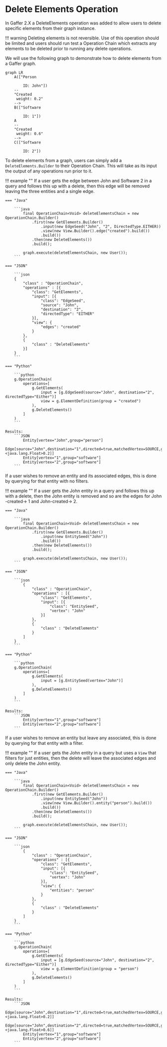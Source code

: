 # Delete Elements Operation

In Gaffer 2.X a DeleteElements operation was added to allow users
to delete specific elements from their graph instance.

!!! warning
    Deleting elements is not reversible. Use of this operation should be
    limited and users should run test a Operation Chain which extracts any elements
    to be deleted prior to running any delete operations.

We will use the following graph to demonstrate how to delete elements from a
Gaffer graph.

```mermaid
graph LR
    A(["Person

        ID: John"])
    --
    "Created
     weight: 0.2"
    -->
    B(["Software

        ID: 1"])
    A
    --
    "Created
     weight: 0.6"
    -->
    C(["Software

        ID: 2"])
```

To delete elements from a graph, users can simply add a `DeleteElements.Builder` to their
Operation Chain. This will take as its input the output of any operations run prior to it.


!!! example ""
    If a user gets the edge between John and Software 2 in a query and follows this
    up with a delete, then this edge will be removed leaving the three entities and a single edge.

    === "Java"

        ```java
            final OperationChain<Void> deleteElementsChain = new OperationChain.Builder()
                .first(new GetElements.Builder()
                    .input(new EdgeSeed("John", "2", DirectedType.EITHER))
                    .view(new View.Builder().edge("created").build())
                    .build())
                .then(new DeleteElements())
                .build();

            graph.execute(deleteElementsChain, new User());
        ```

    === "JSON"

        ```json
        {
            "class" : "OperationChain",
            "operations" : [{
                "class": "GetElements",
                "input": [{
                    "class": "EdgeSeed",
                    "source": "John",
                    "destination": "2",
                    "directedType": "EITHER"
                }],
                "view": {
                    "edges": "created"
                }
            },
            {
                "class" : "DeleteElements"
            }]
        }
        ```

    === "Python"

        ```python
        g.OperationChain(
            operations=[
                g.GetElements(
                    input = [g.EdgeSeed(source="John", destination="2", directedType="Either")]
                    view = g.ElementDefinition(group = "created")
                ),
                g.DeleteElements()
            ]
        )
        ```

    Results:
        ```JSON
            Entity[vertex="John",group="person"]
            Edge[source="John",destination="1",directed=true,matchedVertex=SOURCE,group="created",properties=Properties[weight=<java.lang.Float>0.2]]
            Entity[vertex="1",group="software"]
            Entity[vertex="2",group="software"]
        ```

If a user wishes to remove an entity and its associated edges, this is done by
querying for that entity with no filters.

!!! example ""
    If a user gets the John entity in a query and follows this up with a delete,
    then the John entity is removed and so are the edges for John -created-> 1
    and John-created-> 2.

    === "Java"

        ```java
            final OperationChain<Void> deleteElementsChain = new OperationChain.Builder()
                .first(new GetElements.Builder()
                    .input(new EntitySeed("John"))
                    .build())
                .then(new DeleteElements())
                .build();

            graph.execute(deleteElementsChain, new User());
        ```

    === "JSON"

        ```json
            {
                "class" : "OperationChain",
                "operations" : [{
                    "class": "GetElements",
                    "input": [{
                        "class": "EntitySeed",
                        "vertex": "John"
                    }]
                },
                {
                    "class" : "DeleteElements"
                }
            ]
        }
        ```

    === "Python"

        ```python
        g.OperationChain(
            operations=[
                g.GetElements(
                    input = [g.EntitySeed(vertex="John")]
                ),
                g.DeleteElements()
            ]
        )
        ```

    Results:
        ```JSON
            Entity[vertex="1",group="software"]
            Entity[vertex="2",group="software"]
        ```

If a user wishes to remove an entity but leave any associated, this is done by
querying for that entity with a filter.

!!! example ""
    If a user gets the John entity in a query but uses a `View` that filters for just entities, then the
    delete will leave the associated edges and only delete the John entity.

    === "Java"

        ```java
            final OperationChain<Void> deleteElementsChain = new OperationChain.Builder()
                .first(new GetElements.Builder()
                    .input(new EntitySeed("John"))
                    .view(new View.Builder().entity("person").build())
                    .build())
                .then(new DeleteElements())
                .build();

            graph.execute(deleteElementsChain, new User());
        ```

    === "JSON"

        ```json
            {
                "class" : "OperationChain",
                "operations" : [{
                    "class": "GetElements",
                    "input": [{
                        "class": "EntitySeed",
                        "vertex": "John"
                    }],
                    "view": {
                        "entities": "person"
                    }
                },
                {
                    "class" : "DeleteElements"
                }
            ]
        }
        ```

    === "Python"

        ```python
        g.OperationChain(
            operations=[
                g.GetElements(
                    input = [g.EdgeSeed(source="John", destination="2", directedType="Either")]
                    view = g.ElementDefinition(group = "person")
                ),
                g.DeleteElements()
            ]
        )
        ```

    Results:
        ```JSON
            Edge[source="John",destination="1",directed=true,matchedVertex=SOURCE,group="created",properties=Properties[weight=<java.lang.Float>0.2]]
            Edge[source="John",destination="2",directed=true,matchedVertex=SOURCE,group="created",properties=Properties[weight=<java.lang.Float>0.6]]
            Entity[vertex="1",group="software"]
            Entity[vertex="2",group="software"]
        ```
